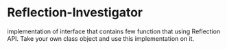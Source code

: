# Reflection-Investigator
implementation of interface that contains few function that using Reflection API. 
Take your own class object and use this implementation on it.
